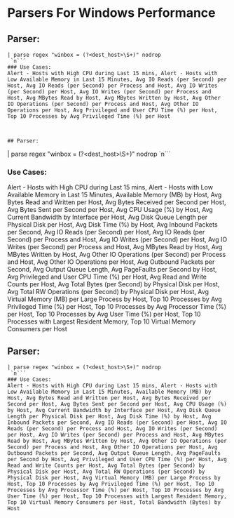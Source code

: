 # Parsers For Windows Performance

## Parser:
```
| parse regex "winbox = (?<dest_host>\S+)" nodrop
 `n```
### Use Cases:
Alert - Hosts with High CPU during Last 15 mins, Alert - Hosts with Low Available Memory in Last 15 Minutes, Avg IO Reads (per Second) per Host, Avg IO Reads (per Second) per Process and Host, Avg IO Writes (per Second) per Host, Avg IO Writes (per Second) per Process and Host, Avg MBytes Read by Host, Avg MBytes Written by Host, Avg Other IO Operations (per Second) per Process and Host, Avg Other IO Operations per Host, Avg Privileged and User CPU Time (%) per Host, Top 10 Processes by Avg Privileged Time (%) per Host



## Parser:
```
| parse regex "winbox = (?<dest_host>\S+)" nodrop 
 `n```
### Use Cases:
Alert - Hosts with High CPU during Last 15 mins, Alert - Hosts with Low Available Memory in Last 15 Minutes, Available Memory (MB) by Host, Avg Bytes Read and Written per Host, Avg Bytes Received per Second per Host, Avg Bytes Sent per Second per Host, Avg CPU Usage (%) by Host, Avg Current Bandwidth by Interface per Host, Avg Disk Queue Length per Physical Disk per Host, Avg Disk Time (%) by Host, Avg Inbound Packets per Second, Avg IO Reads (per Second) per Host, Avg IO Reads (per Second) per Process and Host, Avg IO Writes (per Second) per Host, Avg IO Writes (per Second) per Process and Host, Avg MBytes Read by Host, Avg MBytes Written by Host, Avg Other IO Operations (per Second) per Process and Host, Avg Other IO Operations per Host, Avg Outbound Packets per Second, Avg Output Queue Length, Avg PageFaults per Second by Host, Avg Privileged and User CPU Time (%) per Host, Avg Read and Write Counts per Host, Avg Total Bytes (per Second) by Physical Disk per Host, Avg Total RW Operations (per Second) by Physical Disk per Host, Avg Virtual Memory (MB) per Large Process by Host, Top 10 Processes by Avg Privileged Time (%) per Host, Top 10 Processes by Avg Processor Time (%) per Host, Top 10 Processes by Avg User Time (%) per Host, Top 10 Processes with Largest Resident Memory, Top 10 Virtual Memory Consumers per Host



## Parser:
```
| parse regex "winbox = (?<dest_host>\S+)" nodrop  
 `n```
### Use Cases:
Alert - Hosts with High CPU during Last 15 mins, Alert - Hosts with Low Available Memory in Last 15 Minutes, Available Memory (MB) by Host, Avg Bytes Read and Written per Host, Avg Bytes Received per Second per Host, Avg Bytes Sent per Second per Host, Avg CPU Usage (%) by Host, Avg Current Bandwidth by Interface per Host, Avg Disk Queue Length per Physical Disk per Host, Avg Disk Time (%) by Host, Avg Inbound Packets per Second, Avg IO Reads (per Second) per Host, Avg IO Reads (per Second) per Process and Host, Avg IO Writes (per Second) per Host, Avg IO Writes (per Second) per Process and Host, Avg MBytes Read by Host, Avg MBytes Written by Host, Avg Other IO Operations (per Second) per Process and Host, Avg Other IO Operations per Host, Avg Outbound Packets per Second, Avg Output Queue Length, Avg PageFaults per Second by Host, Avg Privileged and User CPU Time (%) per Host, Avg Read and Write Counts per Host, Avg Total Bytes (per Second) by Physical Disk per Host, Avg Total RW Operations (per Second) by Physical Disk per Host, Avg Virtual Memory (MB) per Large Process by Host, Top 10 Processes by Avg Privileged Time (%) per Host, Top 10 Processes by Avg Processor Time (%) per Host, Top 10 Processes by Avg User Time (%) per Host, Top 10 Processes with Largest Resident Memory, Top 10 Virtual Memory Consumers per Host, Total Bandwidth (Bytes) by Host



